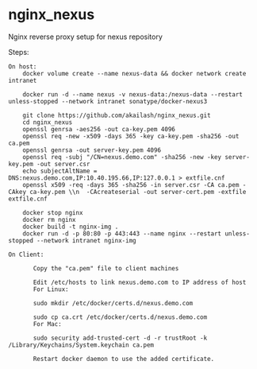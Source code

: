 # nginx_nexus
Nginx reverse proxy setup for nexus repository

Steps:


    On host:
        docker volume create --name nexus-data && docker network create intranet

        docker run -d --name nexus -v nexus-data:/nexus-data --restart unless-stopped --network intranet sonatype/docker-nexus3

        git clone https://github.com/akailash/nginx_nexus.git
        cd nginx_nexus
        openssl genrsa -aes256 -out ca-key.pem 4096
        openssl req -new -x509 -days 365 -key ca-key.pem -sha256 -out ca.pem
        openssl genrsa -out server-key.pem 4096
        openssl req -subj "/CN=nexus.demo.com" -sha256 -new -key server-key.pem -out server.csr
        echo subjectAltName = DNS:nexus.demo.com,IP:10.40.195.66,IP:127.0.0.1 > extfile.cnf
        openssl x509 -req -days 365 -sha256 -in server.csr -CA ca.pem -CAkey ca-key.pem \\n  -CAcreateserial -out server-cert.pem -extfile extfile.cnf

        docker stop nginx
        docker rm nginx
        docker build -t nginx-img .
        docker run -d -p 80:80 -p 443:443 --name nginx --restart unless-stopped --network intranet nginx-img

    On Client:

           Copy the "ca.pem" file to client machines

           Edit /etc/hosts to link nexus.demo.com to IP address of host
           For Linux:

           sudo mkdir /etc/docker/certs.d/nexus.demo.com

           sudo cp ca.crt /etc/docker/certs.d/nexus.demo.com
           For Mac:

           sudo security add-trusted-cert -d -r trustRoot -k /Library/Keychains/System.keychain ca.pem

           Restart docker daemon to use the added certificate.


